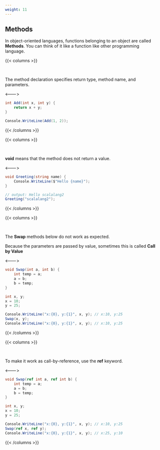 ```yaml
---
weight: 11
---
```


## Methods

In object-oriented languages, functions belonging to an object are called **Methods**. You can think of it like a function like other programming language.

{{< columns >}}

<br/>

The method declaration specifies return type, method name, and parameters.

<--->

```csharp
int Add(int x, int y) {
    return x + y;
}

Console.WriteLine(Add(1, 2));
```

{{< /columns >}}

{{< columns >}}

<br/>

**void** means that the method does not return a value.

<--->

```csharp
void Greeting(string name) {
    Console.WriteLine($"Hello {name}");
}

// output: Hello scalalang2
Greeting("scalalang2");
```

{{< /columns >}}

{{< columns >}}

<br/>

The **Swap** methods below do not work as expected. 

Because the parameters are passed by value, sometimes this is called **Call by Value**

<--->

```csharp
void Swap(int a, int b) {
    int temp = a;
    a = b;
    b = temp;
}

int x, y;
x = 10;
y = 25;

Console.WriteLine("x:{0}, y:{1}", x, y); // x:10, y:25
Swap(x, y);
Console.WriteLine("x:{0}, y:{1}", x, y); // x:10, y:25
```

{{< /columns >}}

{{< columns >}}

<br/>

To make it work as call-by-reference, use the **ref** keyword.

<--->

```csharp
void Swap(ref int a, ref int b) {
    int temp = a;
    a = b;
    b = temp;
}

int x, y;
x = 10;
y = 25;

Console.WriteLine("x:{0}, y:{1}", x, y); // x:10, y:25
Swap(ref x, ref y);
Console.WriteLine("x:{0}, y:{1}", x, y); // x:25, y:10
```

{{< /columns >}}